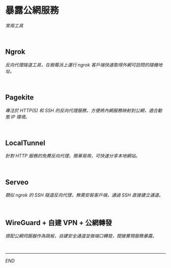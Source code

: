 # 暴露公網服務

_常用工具_

<br>

## Ngrok

_反向代理隧道工具，在樹莓派上運行 ngrok 客戶端快速取得外網可訪問的隨機地址。_

<br>

## Pagekite

_專注於 HTTP(S) 和 SSH 的反向代理服務，方便將內網服務映射到公網，適合動態 IP 環境。_

<br>

## LocalTunnel

_針對 HTTP 服務的免費反向代理，簡單易用，可快速分享本地網站。_

<br>

## Serveo

_類似 ngrok 的 SSH 隧道反向代理，無需安裝客戶端，通過 SSH 直接建立通道。_

<br>

## WireGuard + 自建 VPN + 公網轉發

_搭配公網伺服器作為跳板，自建安全通道並做端口轉發，間接實現服務暴露。_

<br>

___

_END_
